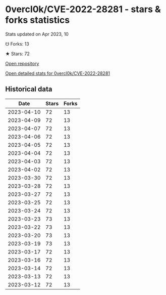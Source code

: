# 0vercl0k/CVE-2022-28281 - stars & forks statistics

Stats updated on Apr 2023, 10

☋ Forks: 13

★ Stars: 72

[Open repository](https://github.com/0vercl0k/CVE-2022-28281)

[Open detailed stats for 0vercl0k/CVE-2022-28281](https://reviewgithub.com/rep/0vercl0k/CVE-2022-28281)

## Historical data
| Date | Stars | Forks |
|------|-------|-------|
| 2023-04-10 | 72 | 13 | 
| 2023-04-09 | 72 | 13 | 
| 2023-04-07 | 72 | 13 | 
| 2023-04-06 | 72 | 13 | 
| 2023-04-05 | 72 | 13 | 
| 2023-04-04 | 72 | 13 | 
| 2023-04-03 | 72 | 13 | 
| 2023-04-02 | 72 | 13 | 
| 2023-03-30 | 72 | 13 | 
| 2023-03-28 | 72 | 13 | 
| 2023-03-27 | 72 | 13 | 
| 2023-03-25 | 72 | 13 | 
| 2023-03-24 | 72 | 13 | 
| 2023-03-23 | 73 | 13 | 
| 2023-03-22 | 73 | 13 | 
| 2023-03-20 | 73 | 13 | 
| 2023-03-19 | 73 | 13 | 
| 2023-03-17 | 72 | 13 | 
| 2023-03-16 | 72 | 13 | 
| 2023-03-14 | 72 | 13 | 
| 2023-03-13 | 72 | 13 | 
| 2023-03-12 | 72 | 13 | 

